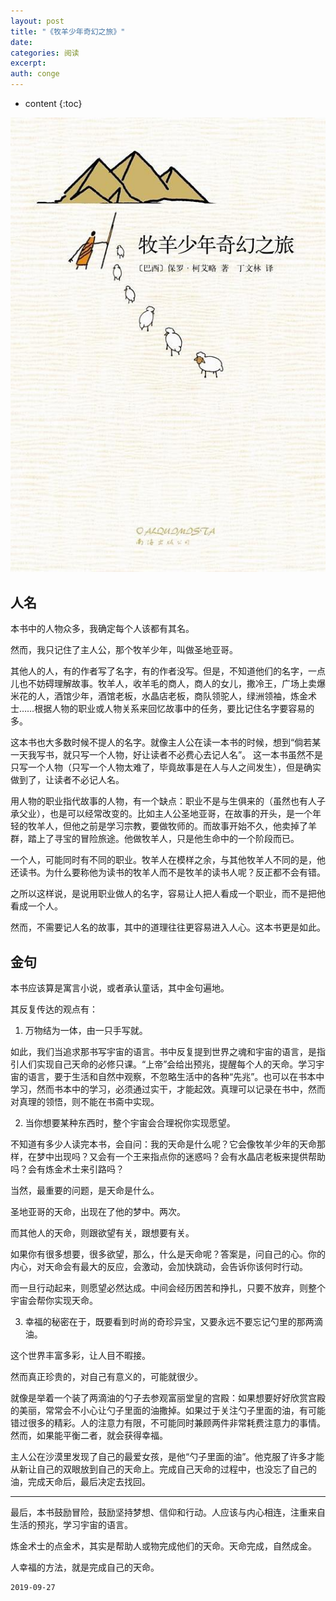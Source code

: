 ```yaml
---
layout: post
title: "《牧羊少年奇幻之旅》"
date:
categories: 阅读
excerpt:
auth: conge
---
```

* content
{:toc}

![](/assets/images/阅读/118382-eee4862324ff843c.png)

## 人名

本书中的人物众多，我确定每个人该都有其名。

然而，我只记住了主人公，那个牧羊少年，叫做圣地亚哥。

其他人的人，有的作者写了名字，有的作者没写。但是，不知道他们的名字，一点儿也不妨碍理解故事。牧羊人，收羊毛的商人，商人的女儿，撒冷王，广场上卖爆米花的人，酒馆少年，酒馆老板，水晶店老板，商队领驼人，绿洲领袖，炼金术士……根据人物的职业或人物关系来回忆故事中的任务，要比记住名字要容易的多。

这本书也大多数时候不提人的名字。就像主人公在读一本书的时候，想到“倘若某一天我写书，就只写一个人物，好让读者不必费心去记人名”。 这一本书虽然不是只写一个人物（只写一个人物太难了，毕竟故事是在人与人之间发生），但是确实做到了，让读者不必记人名。

用人物的职业指代故事的人物，有一个缺点：职业不是与生俱来的（虽然也有人子承父业），也是可以经常改变的。比如主人公圣地亚哥，在故事的开头，是一个年轻的牧羊人，但他之前是学习宗教，要做牧师的。而故事开始不久，他卖掉了羊群，踏上了寻宝的冒险旅途。他做牧羊人，只是他生命中的一个阶段而已。

一个人，可能同时有不同的职业。牧羊人在模样之余，与其他牧羊人不同的是，他还读书。为什么要称他为读书的牧羊人而不是牧羊的读书人呢？反正都不会有错。

之所以这样说，是说用职业做人的名字，容易让人把人看成一个职业，而不是把他看成一个人。

然而，不需要记人名的故事，其中的道理往往更容易进入人心。这本书更是如此。

## 金句

本书应该算是寓言小说，或者承认童话，其中金句遍地。

其反复传达的观点有：
1. 万物结为一体，由一只手写就。

如此，我们当追求那书写宇宙的语言。书中反复提到世界之魂和宇宙的语言，是指引人们实现自己天命的必修只课。“上帝”会给出预兆，提醒每个人的天命。学习宇宙的语言，要于生活和自然中观察，不忽略生活中的各种“先兆”。也可以在书本中学习，然而书本中的学习，必须通过实干，才能起效。真理可以记录在书中，然而对真理的领悟，则不能在书斋中实现。

2. 当你想要某种东西时，整个宇宙会合理祝你实现愿望。

不知道有多少人读完本书，会自问：我的天命是什么呢？它会像牧羊少年的天命那样，在梦中出现吗？又会有一个王来指点你的迷惑吗？会有水晶店老板来提供帮助吗？会有炼金术士来引路吗？

当然，最重要的问题，是天命是什么。

圣地亚哥的天命，出现在了他的梦中。两次。

而其他人的天命，则跟欲望有关，跟想要有关。

如果你有很多想要，很多欲望，那么，什么是天命呢？答案是，问自己的心。你的内心，对天命会有最大的反应，会激动，会加快跳动，会告诉你该何时行动。

而一旦行动起来，则愿望必然达成。中间会经历困苦和挣扎，只要不放弃，则整个宇宙会帮你实现天命。

3. 幸福的秘密在于，既要看到时尚的奇珍异宝，又要永远不要忘记勺里的那两滴油。

这个世界丰富多彩，让人目不暇接。

然而真正珍贵的，对自己有意义的，可能就很少。

就像是举着一个装了两滴油的勺子去参观富丽堂皇的宫殿：如果想要好好欣赏宫殿的美丽，常常会不小心让勺子里面的油撒掉。如果过于关注勺子里面的油，有可能错过很多的精彩。人的注意力有限，不可能同时兼顾两件非常耗费注意力的事情。然而，如果能平衡二者，就会获得幸福。

主人公在沙漠里发现了自己的最爱女孩，是他“勺子里面的油”。他克服了许多才能从新让自己的双眼放到自己的天命上。完成自己天命的过程中，也没忘了自己的油，完成天命后，最后决定去找回。

---

最后，本书鼓励冒险，鼓励坚持梦想、信仰和行动。人应该与内心相连，注重来自生活的预兆，学习宇宙的语言。

炼金术士的点金术，其实是帮助人或物完成他们的天命。天命完成，自然成金。

人幸福的方法，就是完成自己的天命。


```
2019-09-27
```
